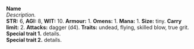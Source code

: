 **Name**\
*Description.*\
**STR:** 6, **AGI:** 8, **WIT:** 10. **Armour:** 1. **Omens:** 1. **Mana:** 1. **Size:** tiny. **Carry limit:** 2. **Attacks:** dagger (d4). **Traits:** undead, flying, skilled blow, true grit.\
**Special trait 1.** details.\
**Special trait 2.** details.

